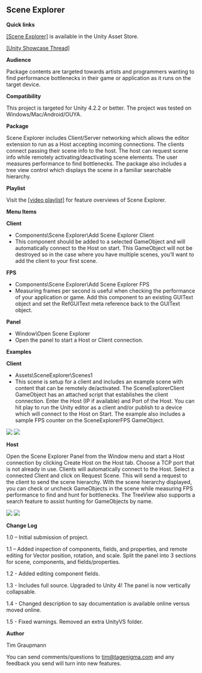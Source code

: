 Scene Explorer
--------------


**Quick links**

<a target=_blank href="https://www.assetstore.unity3d.com/#/content/7984">[Scene Explorer]</a> is available in the Unity Asset Store.

<a target=_blank href="http://forum.unity3d.com/threads/179306-Scene-Explorer-Remote-scene-editing">[Unity Showcase Thread]</a>

**Audience**

Package contents are targeted towards artists and programmers wanting to find performance bottlenecks in their game or application as it runs on the target device.

**Compatibility**

This project is targeted for Unity 4.2.2 or better. The project was tested on Windows/Mac/Android/OUYA.

**Package**

Scene Explorer includes Client/Server networking which allows the editor extension to run as a Host accepting incoming connections. The clients connect passing their scene info to the host. The host can request scene info while remotely activating/deactivating scene elements. The user measures performance to find bottlenecks. The package also includes a tree view control which displays the scene in a familiar searchable hierarchy.

**Playlist**

Visit the <a target=_blank href="http://www.youtube.com/playlist?list=PL4mjXeDqRBMS5dFZvqV8NDkOz5ZXXTRiq&feature=view_all">[video playlist]</a> for feature overviews of Scene Explorer.

**Menu Items**

**Client**

* Components\Scene Explorer\Add Scene Explorer Client
* This component should be added to a selected GameObject and will automatically connect to the Host on start. This GameObject will not be destroyed so in the case where you have multiple scenes, you’ll want to add the client to your first scene.

**FPS**

* Components\Scene Explorer\Add Scene Explorer FPS
* Measuring frames per second is useful when checking the performance of your application or game. Add this component to an existing GUIText object and set the RefGUIText meta reference back to the GUIText object.

**Panel**

* Window\Open Scene Explorer
* Open the panel to start a Host or Client connection.

**Examples**

**Client**

* Assets\SceneExplorer\Scenes1
* This scene is setup for a client and includes an example scene with content that can be remotely de/activated. The SceneExplorerClient GameObject has an attached script that establishes the client connection. Enter the Host (IP if available) and Port of the Host. You can hit play to run the Unity editor as a client and/or publish to a device which will connect to the Host on Start. The example also includes a sample FPS counter on the SceneExplorerFPS GameObject.

<img src="http://d3j5vwomefv46c.cloudfront.net/photos/large/816995394.png?1382509589"/>

<img src="http://d3j5vwomefv46c.cloudfront.net/photos/large/816995518.png?1382509644"/>

**Host**

Open the Scene Explorer Panel from the Window menu and start a Host connection by clicking Create Host on the Host tab. Choose a TCP port that is not already in use. Clients  will automatically connect to the Host.
Select a connected Client and click on Request Scene. This will send a request to the client to send the scene hierarchy.
With the scene hierarchy displayed, you can check or uncheck GameObjects in the scene while measuring FPS performance to find and hunt for bottlenecks. The TreeView also supports a search feature to assist hunting for GameObjects by name.

<img src="http://d3j5vwomefv46c.cloudfront.net/photos/large/816995604.png?1382509681"/>

<img src="http://d3j5vwomefv46c.cloudfront.net/photos/large/816995658.png?1382509709"/>

**Change Log**

1.0 – Initial submission of project.

1.1 – Added inspection of components, fields, and properties, and remote editing for Vector position, rotation, and scale. Split the panel into 3 sections for scene, components, and fields/properties.

1.2 - Added editing component fields.

1.3 - Includes full source. Upgraded to Unity 4! The panel is now vertically collapsable.

1.4 - Changed description to say documentation is available online versus moved online.

1.5 - Fixed warnings. Removed an extra UnityVS folder.

**Author**

Tim Graupmann 

You can send comments/questions to tim@tagenigma.com and any feedback you send will turn into new features.

